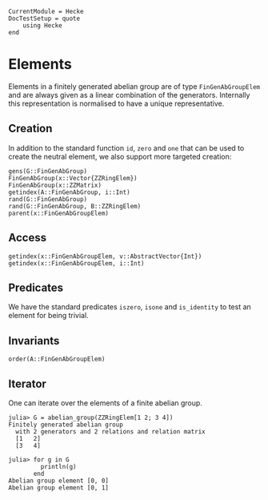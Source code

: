 ```@meta
CurrentModule = Hecke
DocTestSetup = quote
    using Hecke
end
```
# Elements
Elements in a finitely generated abelian group are of type `FinGenAbGroupElem`
and are always given as a linear combination of the generators.
Internally this representation is normalised to have a unique
representative.

## Creation
In addition to the standard function `id`, `zero` and `one` that can be
used to create the neutral element, we also support more targeted creation:
```@docs
gens(G::FinGenAbGroup)
FinGenAbGroup(x::Vector{ZZRingElem})
FinGenAbGroup(x::ZZMatrix)
getindex(A::FinGenAbGroup, i::Int)
rand(G::FinGenAbGroup)
rand(G::FinGenAbGroup, B::ZZRingElem)
parent(x::FinGenAbGroupElem)
```
## Access

```@docs
getindex(x::FinGenAbGroupElem, v::AbstractVector{Int})
getindex(x::FinGenAbGroupElem, i::Int)
```

## Predicates

We have the standard predicates `iszero`, `isone` and `is_identity`
to test an element for being trivial.

## Invariants
```@docs
order(A::FinGenAbGroupElem)
```
## Iterator
One can iterate over the elements of a finite abelian group.

```jldoctest
julia> G = abelian_group(ZZRingElem[1 2; 3 4])
Finitely generated abelian group
  with 2 generators and 2 relations and relation matrix
  [1   2]
  [3   4]

julia> for g in G
         println(g)
       end
Abelian group element [0, 0]
Abelian group element [0, 1]
```

